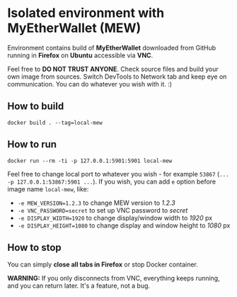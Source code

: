 # Isolated environment with MyEtherWallet (MEW)

Environment
contains build of **MyEtherWallet** downloaded from GitHub
running in **Firefox** on **Ubuntu**
accessible via **VNC**.

Feel free to **DO NOT TRUST ANYONE**.
Check source files and build your own image from sources.
Switch DevTools to Network tab and keep eye on communication.
You can do whatever you wish with it. :)


## How to build

`docker build . --tag=local-mew`


## How to run

`docker run --rm -ti -p 127.0.0.1:5901:5901 local-mew`

Feel free to change local port to whatever you wish - for example `53867`
(`... -p 127.0.0.1:53867:5901 ...`).
If you wish, you can add `e` option before image name `local-mew`, like:

* `-e MEW_VERSION=1.2.3` to change MEW version to *1.2.3*
* `-e VNC_PASSWORD=secret` to set up VNC password to *secret*
* `-e DISPLAY_WIDTH=1920` to change display/window width to *1920* px
* `-e DISPLAY_HEIGHT=1080` to change display and window height to *1080* px


## How to stop

You can simply **close all tabs in Firefox** or stop Docker container.

**WARNING:** If you only disconnects from VNC, everything keeps running, and you can return later.
It's a feature, not a bug.
